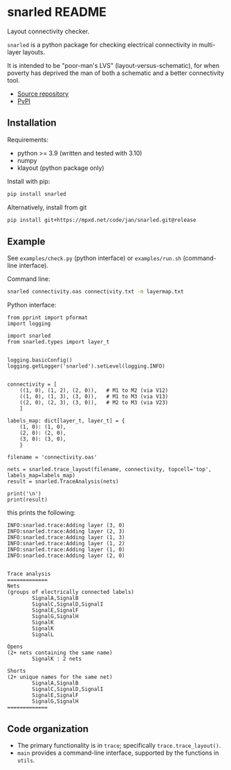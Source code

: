 snarled README
============

Layout connectivity checker.

`snarled` is a python package for checking electrical connectivity in multi-layer layouts.

It is intended to be "poor-man's LVS" (layout-versus-schematic), for when poverty
has deprived the man of both a schematic and a better connectivity tool.

- [Source repository](https://mpxd.net/code/jan/snarled)
- [PyPI](https://pypi.org/project/snarled)

## Installation

Requirements:
* python >= 3.9 (written and tested with 3.10)
* numpy
* klayout (python package only)


Install with pip:
```bash
pip install snarled
```

Alternatively, install from git
```bash
pip install git+https://mpxd.net/code/jan/snarled.git@release
```

## Example
See `examples/check.py` (python interface) or `examples/run.sh` (command-line interface).

Command line:
```bash
snarled connectivity.oas connectivity.txt -m layermap.txt
```

Python interface:
```python3
from pprint import pformat
import logging

import snarled
from snarled.types import layer_t


logging.basicConfig()
logging.getLogger('snarled').setLevel(logging.INFO)


connectivity = [
    ((1, 0), (1, 2), (2, 0)),   # M1 to M2 (via V12)
    ((1, 0), (1, 3), (3, 0)),   # M1 to M3 (via V13)
    ((2, 0), (2, 3), (3, 0)),   # M2 to M3 (via V23)
    ]

labels_map: dict[layer_t, layer_t] = {
    (1, 0): (1, 0),
    (2, 0): (2, 0),
    (3, 0): (3, 0),
    }

filename = 'connectivity.oas'

nets = snarled.trace_layout(filename, connectivity, topcell='top', labels_map=labels_map)
result = snarled.TraceAnalysis(nets)

print('\n')
print(result)
```

this prints the following:

```
INFO:snarled.trace:Adding layer (3, 0)
INFO:snarled.trace:Adding layer (2, 3)
INFO:snarled.trace:Adding layer (1, 3)
INFO:snarled.trace:Adding layer (1, 2)
INFO:snarled.trace:Adding layer (1, 0)
INFO:snarled.trace:Adding layer (2, 0)


Trace analysis
=============
Nets
(groups of electrically connected labels)
        SignalA,SignalB
        SignalC,SignalD,SignalI
        SignalE,SignalF
        SignalG,SignalH
        SignalK
        SignalK
        SignalL

Opens
(2+ nets containing the same name)
        SignalK : 2 nets

Shorts
(2+ unique names for the same net)
        SignalA,SignalB
        SignalC,SignalD,SignalI
        SignalE,SignalF
        SignalG,SignalH
=============
```

## Code organization

- The primary functionality is in `trace`; specifically `trace.trace_layout()`.
- `main` provides a command-line interface, supported by the functions in `utils`.
